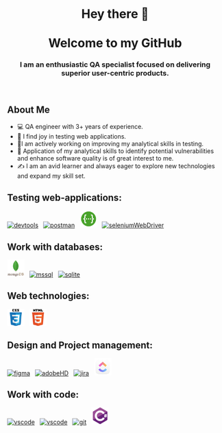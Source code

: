 <h1 align="center">Hey there 👋 <br><br> Welcome to my GitHub </h1>
<h3 align="center">I am an enthusiastic QA specialist focused on delivering superior user-centric products.</h3>
<br>

## About Me

- 💻 QA engineer with 3+ years of experience.
- 🎯 I find joy in testing web applications.
- 🌱I am actively working on improving my analytical skills in testing.
- 👀 Application of my analytical skills to identify potential vulnerabilities and enhance software quality is of great interest to me.
- ✍️ I am an avid learner and always eager to explore new technologies and expand my skill set. 
  
##  Testing web-applications:

<div>
  <a href="https://developer.chrome.com/docs/devtools"target="_blank" rel="noreferrer"><img src="https://d33wubrfki0l68.cloudfront.net/38b5c953a4667366685d55db55d057c86db1fc54/a0fdc/static/acae6b24d940347661ca901ea07f47c1/chrome-dev-logo-icon.png" title="devtools" alt="devtools" width="40" height="40"/></a>
  &nbsp;
  <a href="https://postman.com" target="_blank" rel="noreferrer"> <img src="https://www.vectorlogo.zone/logos/getpostman/getpostman-icon.svg" title="postman" alt="postman" width="40" height="40"/></a>
  &nbsp;
  <a href="https://swagger.io/" target="_blank" rel="noreferrer"><img src="./Assets/swagger.svg" title="swagger" alt="swagger" width="40" height="40"></a>
  &nbsp;
  <a href="https://www.selenium.dev" target="_blank" rel="noreferrer"> <img src="https://raw.githubusercontent.com/detain/svg-logos/780f25886640cef088af994181646db2f6b1a3f8/svg/selenium-logo.svg" title="seleniumWebDriver" alt="seleniumWebDriver" width="40" height="40"/></a>
</div>

##  Work with databases:

<div>
  <a href="https://www.mongodb.com/" target="_blank" rel="noreferrer"><img src="https://raw.githubusercontent.com/devicons/devicon/master/icons/mongodb/mongodb-original-wordmark.svg" title="mongoDB" alt="mongodb" width="40" height="40"/></a>
  &nbsp;
  <a href="https://www.microsoft.com/en-us/sql-server" target="_blank" rel="noreferrer"><img src="https://www.svgrepo.com/show/303229/microsoft-sql-server-logo.svg" title="MSSQL" alt="mssql" width="40" height="40"/></a> 
  &nbsp;
  <a href="https://www.sqlite.org/" target="_blank" rel="noreferrer"> <img src="https://www.vectorlogo.zone/logos/sqlite/sqlite-icon.svg" title="sqlLite" alt="sqlite" width="40" height="40"/></a>
</div>


##  Web technologies:

<div>
  <a href="https://www.w3schools.com/css/" target="_blank" rel="noreferrer"><img src="https://raw.githubusercontent.com/devicons/devicon/master/icons/css3/css3-original-wordmark.svg" title="css" alt="css3" width="40" height="40"/></a>
  &nbsp;
  <a href="https://www.w3.org/html/" target="_blank" rel="noreferrer"> <img src="https://raw.githubusercontent.com/devicons/devicon/master/icons/html5/html5-original-wordmark.svg" title="html" alt="html5" width="40" height="40"/></a>
</div>

##  Design and Project management:

<div>
  <a href="https://www.figma.com/" target="_blank" rel="noreferrer"><img src="https://www.vectorlogo.zone/logos/figma/figma-icon.svg" title="figma" alt="figma" width="40" height="40"/></a>
  &nbsp;
  <a href="https://clickup.com/" target="_blank" rel="noreferrer"><img src="https://upload.wikimedia.org/wikipedia/commons/c/c2/Adobe_XD_CC_icon.svg" title="AdobeXD" alt="adobeHD" width="40" height="40"/></a>
  &nbsp;
  <a href="https://www.atlassian.com/software/jira" target="_blank" rel="noreferrer"><img src="https://www.vectorlogo.zone/logos/atlassian_jira/atlassian_jira-icon.svg" title="jira" alt="jira" width="40" height="40"/></a>
  &nbsp;
  <a href="https://clickup.com/" target="_blank" rel="noreferrer"><img src=".\Assets\ClickUpLogo.png" title="ClickUp" alt="ClickUp" width="40" height="40"/></a>

##  Work with code:

<div>
    <a href="https://code.visualstudio.com/" target="_blank" rel="noreferrer"><img src="https://cdn.jsdelivr.net/gh/devicons/devicon/icons/vscode/vscode-original.svg" title="vscode" alt="vscode" width="40" height="40"/></a>
    &nbsp;
    <a href="https://visualstudio.microsoft.com/" target="_blank"> <img src="https://seeklogo.com/images/M/microsoft-visual-studio-logo-9E65CA55F8-seeklogo.com.png" title="vscode" alt="vscode" width="40" height="40"/></a>
    &nbsp;
    <a href="https://git-scm.com/" target="_blank" rel="noreferrer"> <img src="https://www.vectorlogo.zone/logos/git-scm/git-scm-icon.svg" alt="git" width="40" height="40"/></a>  
    &nbsp;
    <a href="https://www.w3schools.com/cs/" target="_blank" rel="noreferrer"> <img src="https://raw.githubusercontent.com/devicons/devicon/master/icons/csharp/csharp-original.svg" alt="csharp" width="40" height="40"/></a>
</div>  